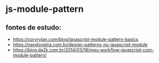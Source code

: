 # js-module-pattern

## fontes de estudo:
* https://coryrylan.com/blog/javascript-module-pattern-basics
* https://nandovieira.com.br/design-patterns-no-javascript-module
* https://blog.da2k.com.br/2014/03/18/meu-workflow-javascript-com-module-pattern/